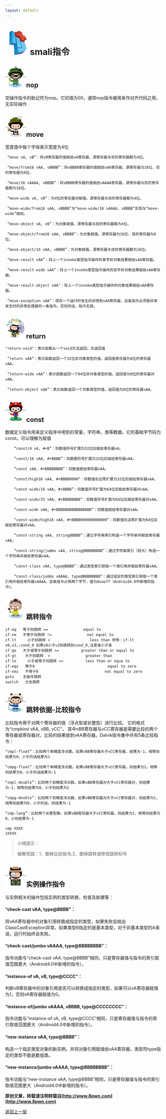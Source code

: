 ```yaml
---
layout: default
---
```

# ![](../img/hj.jpg)smali指令


## ![](../img/github19.png)nop
空操作指令的助记符为nop。它的值为00，通常nop指令被用来作对齐代码之用，无实际操作
## ![](../img/github20.png)move
宽度值中每个字母表示宽度为4位
```
 “move vA, vB”：将vB寄存器的值赋给vA寄存器，源寄存器与目的寄存器都为4位。

 “move/from16 vAA, vBBBB”：将vBBBB寄存器的值赋给vAA寄存器，源寄存器为16位，目的寄存器为8位。

 “move/16 vAAAA, vBBBB”：将vBBBB寄存器的值赋给vAAAA寄存器，源寄存器与目的寄存器都为16位。

 “move-wide vA, vB”：为4位的寄存器对赋值。源寄存器与目的寄存器都为4位。

 “move-wide/from16 vAA, vBBBB”与“move-wide/16 vAAAA, vBBBB”实现与“move-wide”相同。

 “move-object vA, vB”：为对象赋值。源寄存器与目的寄存器都为4位。

 “move-object/from16 vAA, vBBBB”：为对象赋值。源寄存器为16位，目的寄存器为8位。

 “move-object/16 vAA, vBBBB”：为对象赋值。源寄存器与目的寄存器都为16位。

 “move-result vAA”：将上一个invoke类型指令操作的单字非对象结果赋给vAA寄存器。

 “move-result-wide vAA”：将上一个invoke类型指令操作的双字非对象结果赋给vAA寄存器。

 “move-result-object vAA"：将上一个invoke类型指令操作的对象结果赋给vAA寄存器。

 “move-exception vAA”：保存一个运行时发生的异常到vAA寄存器，这条指令必须是异常发生时的异常处理器的一条指令。否则的话，指令无效。
 ```
## ![](../img/github21.png)return
```
"return-void"：表示函数从一个void方法返回。无返回值

 “return vAA”：表示函数返回一个32位非对象类型的值，返回值寄存器为8位的寄存器vAA。

 “return-wide vAA”：表示函数返回一个64位非对象类型的值，返回值为8位的寄存器对vAA。

 “return-object vAA”：表示函数返回一个对象类型的值。返回值为8位的寄存器vAA。

```

## ![](../img/github22.png)const
数据定义指令用来定义程序中用到的常量，字符串，类等数据。它的基础字节码为const。可以理解为赋值
```
    “const/4 vA, #+B”：将数值符号扩展为32位后赋给寄存器vA。

    “const/16 vAA, #+BBBB”：将数据符号扩展为32位后赋给寄存器vAA。

    “const vAA, #+BBBBBBBB”：将数值赋给寄存器vAA。

    “const/high16 vAA, #+BBBB0000“：将数值右边零扩展为32位后赋给寄存器vAA。

    “const-wide/16 vAA, #+BBBB”：将数值符号扩展为64位后赋给寄存器对vAA。

    “const-wide/32 vAA, #+BBBBBBBB”：将数值符号扩展为64位后赋给寄存器对vAA。

    “const-wide vAA, #+BBBBBBBBBBBBBBBB”：将数值赋给寄存器对vAA。

    “const-wide/high16 vAA, #+BBBB000000000000”：将数值右边零扩展为64位后赋给寄存器对vAA。

    “const-string vAA, string@BBBB”：通过字符串索引构造一个字符串并赋给寄存器vAA。

    “const-string/jumbo vAA, string@BBBBBBBB”：通过字符串索引（较大）构造一个字符串并赋给寄存器vAA。

    “const-class vAA, type@BBBB”：通过类型索引获取一个类引用并赋给寄存器vAA。

    “const-class/jumbo vAAAA, type@BBBBBBBB”：通过给定的类型索引获取一个类引用并赋给寄存器vAAAA。这条指令占用两个字节，值为0xooff（Android4.0中新增的指令）。
```
## ![](../img/github23.png)跳转指令
```
if-eq   等于则跳转 ==                equal to
if-ne   不等于则跳转 !=                not equal to
if-lt     小于则跳转 <                  less than 举例：if-lt v0,v3,:cond_0 如果v0小于v3则跳转到cond_0,注意谁小于谁
if-ge   大于或等于则跳转 >=          greater than or equal to
if-gt    大于则跳转  >                greater than
if-le     小于或等于则跳转 <=          less than or equa to
if-eqz   等于0                                 equal to zero
if-nez   不等于0                              not equal to zero
goto    无条件跳转
switch   分支跳转
```
## ![](../img/github24.png)跳转依据-比较指令
比较指令用于对两个寄存器的值（浮点型或长整型）进行比较。
它的格式为“cmpkind vAA, vBB, vCC”，
其中vBB寄存器与vCC寄存器是需要比较的两个寄存器或寄存器对，比较的结果放到vAA寄存器。Dalvik指令集中共有5条比较指令：
```
“cmpl-float”：比较两个单精度浮点数。如果vBB寄存器大于vCC寄存器，结果为-1，相等则结果为0，小于的话结果为1

“cmpg-float”：比较两个单精度浮点数。如果vBB寄存器大于vCC寄存器，则结果为1，相等则结果为0，小于的话结果为-1

“cmpl-double”：比较两个双精度浮点数。如果vBB寄存器对大于vCC寄存器对，则结果为-1，相等则结果为0，小于则结果为1

“cmpg-double”：比较两个双精度浮点数。如果vBB寄存器对大于vCC寄存器对，则结果为1，相等则结果为0，小于的话，则结果为-1

“cmp-long”：比较两个长整型数。如果vBB寄存器大于vCC寄存器，则结果为1，相等则结果为0，小则结果为-1

cmp XXXX
JXXXX
```
>小贱提示：
>
>破解思路：1、删掉比较指令;2、删掉跳转或修改跳转标号



## ![](../img/github25.png)实例操作指令

与实例相关的操作包括实例的类型转换，检查及新建等：

####    “check-cast vAA, type@BBBB”：


将vAA寄存器中的对象引用转换成指定的类型，如果失败会抛出ClassCastException异常。如果类型B指定的是基本类型，对于非基本类型的A来说，运行时始终会失败。

####      “check-cast/jumbo vAAAA, type@BBBBBBBB”：

指令功能与“check-cast vAA, type@BBBB”相同，只是寄存器值与指令的索引取值范围更大（Android4.0中新增的指令）。


####       “instance-of vA, vB, type@CCCC”：

判断vB寄存器中的对象引用是否可以转换成指定的类型，如果可以vA寄存器赋值为1，否则vA寄存器赋值为0。

####       “instance-of/jumbo vAAAA, vBBBB, type@CCCCCCCC”：

指令功能与“instance-of vA, vB, type@CCCC”相同，只是寄存器值与指令的索引取值范围更大（Android4.0中新增的指令）。

####       “new-instance vAA, type@BBBB”：

构造一个指定类型对象的新实例，并将对象引用赋值给vAA寄存器，类型符type指定的类型不能是数组类。

####       “new-instance/jumbo vAAAA, type@BBBBBBBB”：

指令功能与“new-instance vAA, type@BBBB”相同，只是寄存器值与指令的索引取值范围更大（Android4.0中新增的指令）。


__原创文章，转载请注明转载自[http://www.8pwn.com](http://www.8pwn.com)__

[返回上一层](./reverse)
